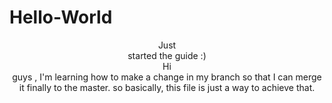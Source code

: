 # Hello-World

<header> Just <header/> 
  <body> started <body/>
  the 
    guide :)

<header>Hi <header/> 
  guys , I'm learning how to make a change in my branch 
so 
  that I can merge it finally to the master.
so 
  basically, this file is just a way to achieve that.
